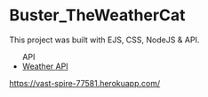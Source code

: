# Buster_TheWeatherCat

This project was built with EJS, CSS, NodeJS &  API.

<ul>
  API
  <li>
    <a href="https://openweathermap.org/api">Weather API</a>
  </li>
  </ul>




https://vast-spire-77581.herokuapp.com/
